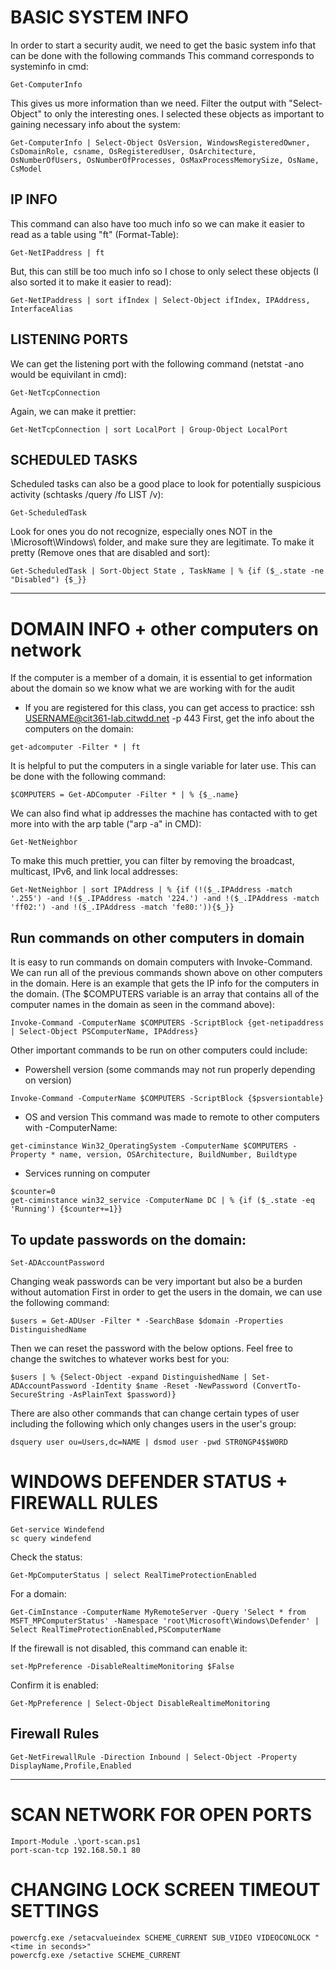 # BASIC SYSTEM INFO
In order to start a security audit, we need to get the basic system info that can be done with the following commands
This command corresponds to systeminfo in cmd: 
```
Get-ComputerInfo
``` 
This gives us more information than we need. Filter the output with "Select-Object" to only the interesting ones. I selected these objects as important to gaining necessary info about the system:
```
Get-ComputerInfo | Select-Object OsVersion, WindowsRegisteredOwner, CsDomainRole, csname, OsRegisteredUser, OsArchitecture, OsNumberOfUsers, OsNumberOfProcesses, OsMaxProcessMemorySize, OsName, CsModel
```

## IP INFO 
This command can also have too much info so we can make it easier to read as a table using "ft" (Format-Table):
```
Get-NetIPaddress | ft
```

But, this can still be too much info so I chose to only select these objects (I also sorted it to make it easier to read):
```
Get-NetIPaddress | sort ifIndex | Select-Object ifIndex, IPAddress, InterfaceAlias
```
## LISTENING PORTS
We can get the listening port with the following command (netstat -ano would be equivilant in cmd): 
```
Get-NetTcpConnection 
```
Again, we can make it prettier:
```
Get-NetTcpConnection | sort LocalPort | Group-Object LocalPort
```

## SCHEDULED TASKS
Scheduled tasks can also be a good place to look for potentially suspicious activity (schtasks /query /fo LIST /v):
```
Get-ScheduledTask 
```
Look for ones you do not recognize, especially ones NOT in the \Microsoft\Windows\ folder, and make sure they are legitimate. To make it pretty (Remove ones that are disabled and sort):
```
Get-ScheduledTask | Sort-Object State , TaskName | % {if ($_.state -ne "Disabled") {$_}}
```

---
# DOMAIN INFO + other computers on network
If the computer is a member of a domain, it is essential to get information about the domain so we know what we are working with for the audit
* If you are registered for this class, you can get access to practice: ssh USERNAME@cit361-lab.citwdd.net -p 443
First, get the info about the computers on the domain:
```
get-adcomputer -Filter * | ft
```

It is helpful to put the computers in a single variable for later use. This can be done with the following command:
```
$COMPUTERS = Get-ADComputer -Filter * | % {$_.name} 
```
We can also find what ip addresses the machine has contacted with to get more into with the arp table ("arp -a" in CMD):
```
Get-NetNeighbor 
```
To make this much prettier, you can filter by removing the broadcast, multicast, IPv6, and link local addresses:
```
Get-NetNeighbor | sort IPAddress | % {if (!($_.IPAddress -match '.255') -and !($_.IPAddress -match '224.') -and !($_.IPAddress -match 'ff02:') -and !($_.IPAddress -match 'fe80:')){$_}}
```

## Run commands on other computers in domain
It is easy to run commands on domain computers with Invoke-Command. We can run all of the previous commands shown above on other computers in the domain. Here is an example that gets the IP info for the computers in the domain. (The $COMPUTERS variable is an array that contains all of the computer names in the domain as seen in the command above):
```
Invoke-Command -ComputerName $COMPUTERS -ScriptBlock {get-netipaddress | Select-Object PSComputerName, IPAddress}
```

Other important commands to be run on other computers could include:
* Powershell version (some commands may not run properly depending on version)
```
Invoke-Command -ComputerName $COMPUTERS -ScriptBlock {$psversiontable} 
```
* OS and version
This command was made to remote to other computers with -ComputerName:
```
get-ciminstance Win32_OperatingSystem -ComputerName $COMPUTERS -Property * name, version, OSArchitecture, BuildNumber, Buildtype 
```
* Services running on computer
```
$counter=0
get-ciminstance win32_service -ComputerName DC | % {if ($_.state -eq 'Running') {$counter+=1}}
```

## To update passwords on the domain: 
```
Set-ADAccountPassword
```

Changing weak passwords can be very important but also be a burden without automation
First in order to get the users in the domain, we can use the following command:
```
$users = Get-ADUser -Filter * -SearchBase $domain -Properties DistinguishedName
```
Then we can reset the password with the below options. Feel free to change the switches to whatever works best for you:
```
$users | % {Select-Object -expand DistinguishedName | Set-ADAccountPassword -Identity $name -Reset -NewPassword (ConvertTo-SecureString -AsPlainText $password)}
```
There are also other commands that can change certain types of user including the following which only changes users in the user's group:
```
dsquery user ou=Users,dc=NAME | dsmod user -pwd STR0NGP4$$W0RD
```





# WINDOWS DEFENDER STATUS + FIREWALL RULES
```
Get-service Windefend
sc query windefend
```

Check the status:
```
Get-MpComputerStatus | select RealTimeProtectionEnabled
```
For a domain:
```
Get-CimInstance -ComputerName MyRemoteServer -Query 'Select * from MSFT_MPComputerStatus' -Namespace 'root\Microsoft\Windows\Defender' | Select RealTimeProtectionEnabled,PSComputerName
```
If the firewall is not disabled, this command can enable it:
```
set-MpPreference -DisableRealtimeMonitoring $False
```

Confirm it is enabled:
```
Get-MpPreference | Select-Object DisableRealtimeMonitoring
```

## Firewall Rules
```
Get-NetFirewallRule -Direction Inbound | Select-Object -Property DisplayName,Profile,Enabled
```

---
# SCAN NETWORK FOR OPEN PORTS
```
Import-Module .\port-scan.ps1
port-scan-tcp 192.168.50.1 80
```


# CHANGING LOCK SCREEN TIMEOUT SETTINGS
```
powercfg.exe /setacvalueindex SCHEME_CURRENT SUB_VIDEO VIDEOCONLOCK "<time in seconds>"
powercfg.exe /setactive SCHEME_CURRENT
```
